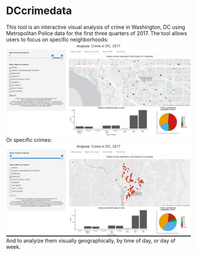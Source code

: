 # DCcrimedata
This tool is an interactive visual analysis of crime in Washington, DC using Metropolitan Police data for the first three quarters of 2017. 
The tool allows users to focus on specific neighborhoods:
![alt text](https://github.com/jordanjasuta/DCcrimedata/blob/master/FoggyBottomview.PNG)
Or specific crimes:
![alt text](https://github.com/jordanjasuta/DCcrimedata/blob/master/Murdersview.PNG)
And to analyize them visually geographically, by time of day, or day of week. 

